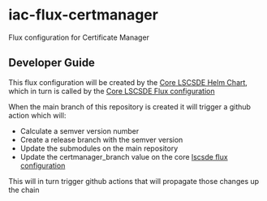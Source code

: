 # iac-flux-certmanager
Flux configuration for Certificate Manager

## Developer Guide
This flux configuration will be created by the [Core LSCSDE Helm Chart](../../helm/lscsde-flux/), which in turn is called by the [Core LSCSDE Flux configuration](../lscsde/)

When the main branch of this repository is created it will trigger a github action which will:
* Calculate a semver version number
* Create a release branch with the semver version
* Update the submodules on the main repository
* Update the certmanager_branch value on the core [lscsde flux configuration](../lscsde)

This will in turn trigger github actions that will propagate those changes up the chain